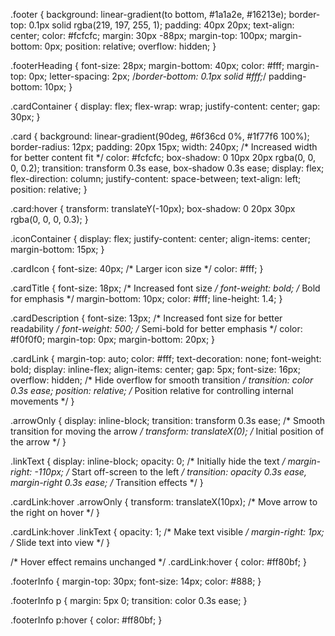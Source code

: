 .footer {
  background: linear-gradient(to bottom, #1a1a2e, #16213e);
  border-top: 0.1px solid rgba(219, 197, 255, 1);
  padding: 40px 20px;
  text-align: center;
  color: #fcfcfc;
  margin: 30px -88px;
  margin-top: 100px;
  margin-bottom: 0px;
  position: relative;
  overflow: hidden;
}

.footerHeading {
  font-size: 28px;
  margin-bottom: 40px;
  color: #fff;
  margin-top: 0px;
  letter-spacing: 2px;
  /*border-bottom: 0.1px solid #fff;*/
  padding-bottom: 10px;
}

.cardContainer {
  display: flex;
  flex-wrap: wrap;
  justify-content: center;
  gap: 30px;
}

.card {
  background: linear-gradient(90deg, #6f36cd 0%, #1f77f6 100%);
  border-radius: 12px;
  padding: 20px 15px;
  width: 240px; /* Increased width for better content fit */
  color: #fcfcfc;
  box-shadow: 0 10px 20px rgba(0, 0, 0, 0.2);
  transition: transform 0.3s ease, box-shadow 0.3s ease;
  display: flex;
  flex-direction: column;
  justify-content: space-between;
  text-align: left;
  position: relative;
}

.card:hover {
  transform: translateY(-10px);
  box-shadow: 0 20px 30px rgba(0, 0, 0, 0.3);
}

.iconContainer {
  display: flex;
  justify-content: center;
  align-items: center;
  margin-bottom: 15px;
}

.cardIcon {
  font-size: 40px; /* Larger icon size */
  color: #fff;
}

.cardTitle {
  font-size: 18px; /* Increased font size */
  font-weight: bold; /* Bold for emphasis */
  margin-bottom: 10px;
  color: #fff;
  line-height: 1.4;
}

.cardDescription {
  font-size: 13px; /* Increased font size for better readability */
  font-weight: 500; /* Semi-bold for better emphasis */
  color: #f0f0f0;
  margin-top: 0px;
  margin-bottom: 20px;
}

.cardLink {
  margin-top: auto;
  color: #fff;
  text-decoration: none;
  font-weight: bold;
  display: inline-flex;
  align-items: center;
  gap: 5px;
  font-size: 16px;
  overflow: hidden; /* Hide overflow for smooth transition */
  transition: color 0.3s ease;
  position: relative; /* Position relative for controlling internal movements */
}

.arrowOnly {
  display: inline-block;
  transition: transform 0.3s ease; /* Smooth transition for moving the arrow */
  transform: translateX(0); /* Initial position of the arrow */
}

.linkText {
  display: inline-block;
  opacity: 0; /* Initially hide the text */
  margin-right: -110px; /* Start off-screen to the left */
  transition: opacity 0.3s ease, margin-right 0.3s ease; /* Transition effects */
}

.cardLink:hover .arrowOnly {
  transform: translateX(10px); /* Move arrow to the right on hover */
}

.cardLink:hover .linkText {
  opacity: 1; /* Make text visible */
  margin-right: 1px; /* Slide text into view */
}

/* Hover effect remains unchanged */
.cardLink:hover {
  color: #ff80bf;
}

.footerInfo {
  margin-top: 30px;
  font-size: 14px;
  color: #888;
}

.footerInfo p {
  margin: 5px 0;
  transition: color 0.3s ease;
}

.footerInfo p:hover {
  color: #ff80bf;
}
